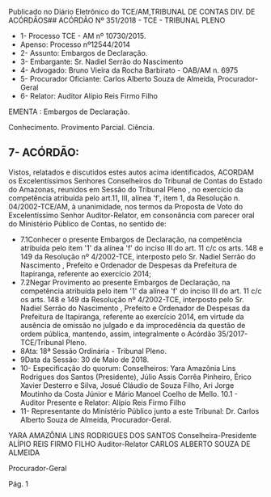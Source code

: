 Publicado  no  Diário Eletrônico do TCE/AM,TRIBUNAL DE CONTAS DIV. DE  ACÓRDÃOS## ACÓRDÃO Nº 351/2018 - TCE - TRIBUNAL PLENO

- 1- Processo TCE - AM nº 10730/2015.
- Apenso: Processo nº12544/2014
- 2- Assunto: Embargos de Declaração.
- 3- Embargante: Sr. Nadiel Serrão do Nascimento
- 4- Advogado: Bruno Vieira da Rocha Barbirato - OAB/AM n. 6975
- 5- Procurador Oficiante: Carlos Alberto Souza de Almeida, Procurador-Geral
- 6- Relator: Auditor Alípio Reis Firmo Filho

EMENTA : Embargos de Declaração.

Conhecimento. Provimento Parcial. Ciência.

## 7- ACÓRDÃO:

Vistos, relatados e discutidos estes autos acima identificados, ACORDAM os Excelentíssimos Senhores Conselheiros do Tribunal de Contas do Estado do Amazonas, reunidos  em  Sessão  do Tribunal  Pleno ,  no  exercício  da  competência  atribuída  pelo art.11,  III,  alínea  'f',  item  1,  da  Resolução  n.  04/2002-TCE/AM, à  unanimidade, nos termos da Proposta de Voto do Excelentíssimo Senhor Auditor-Relator, em consonância com parecer oral do Ministério Público de Contas, no sentido de:

- 7.1Conhecer o  presente  Embargos  de  Declaração,  na  competência atribuída pelo item '1' da alínea 'f' do inciso III do art. 11 c/c os arts. 148 e 149 da Resolução nº 4/2002-TCE, interposto pelo Sr. Nadiel Serrão  do  Nascimento , Prefeito  e  Ordenador  de  Despesas  da Prefeitura de Itapiranga, referente ao exercício 2014;
- 7.2Negar  Provimento ao presente Embargos  de  Declaração,  na competência atribuída pelo item '1' da alínea 'f' do inciso III do art. 11 c/c os arts. 148 e 149 da Resolução nº 4/2002-TCE, interposto pelo Sr.  Nadiel  Serrão  do Nascimento ,  Prefeito  e  Ordenador  de Despesas da Prefeitura de  Itapiranga, referente ao  exercício  2014, em virtude da ausência de omissão no julgado e da improcedência da  questão  de  ordem  pública,  mantendo,  assim,  integralmente  o Acórdão 35/2017-TCE/Tribunal Pleno.
- 8Ata: 18ª Sessão Ordinária - Tribunal Pleno.
- 9Data da Sessão: 30 de Maio de 2018.
- 10- Especificação do quorum: Conselheiros: Yara Amazônia Lins Rodrigues dos Santos (Presidente), Júlio Assis Corrêa Pinheiro, Érico Xavier Desterro e Silva, Josué Cláudio de Souza Filho, Ari Jorge Moutinho da Costa Júnior e Mário Manoel Coelho de Mello. 10.1 - Auditor Presente e Relator: Alípio Reis Firmo Filho
- 11- Representante  do  Ministério  Público  junto  a  este  Tribunal: Dr. Carlos  Alberto Souza de Almeida, Procurador-Geral.

YARA AMAZÔNIA LINS RODRIGUES DOS SANTOS Conselheira-Presidente ALÍPIO REIS FIRMO FILHO Auditor-Relator CARLOS ALBERTO SOUZA DE ALMEIDA

Procurador-Geral

Pág. 1